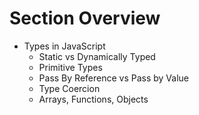 # Section Overview

- Types in JavaScript
  - Static vs Dynamically Typed
  - Primitive Types
  - Pass By Reference vs Pass by Value
  - Type Coercion
  - Arrays, Functions, Objects
